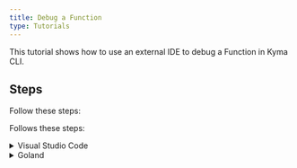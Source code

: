```yaml
---
title: Debug a Function
type: Tutorials
---
```


This tutorial shows how to use an external IDE to debug a Function in Kyma CLI.

## Steps

Follow these steps:

Follows these steps:

<div tabs name="steps" group="expose-function">
  <details>
  <summary label="vsc">
  Visual Studio Code
  </summary>

1. Open VSC in location where you have a file with definition Function. 
2. Create directory `.vscode`
3. In the `.vscode` create file `lunch.json` 
  ```json
{
  "version": "0.2.0",
  "configurations": [
    {
      "name": "attach",
      "type": "node",
      "request": "attach",
      "port": 9229,
      "address": "localhost",
      "localRoot": "${workspaceFolder}/kubeless",
      "remoteRoot": "/kubeless",
      "restart": true,
      "protocol": "inspector",
      "timeout": 1000
    }
  ]
}
  ```


</details>
<details>
<summary label="goland">
Goland
</summary>

1. Open Goland in location where you have a file with definition Function.
2. Choose option Add Configuration...
3. Add new configuration `Attach to Node.js/Chrome` with options:
- host: `localhost`
- port: `9229`

    </details>
</div>
